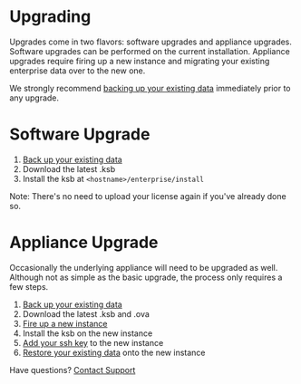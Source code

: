 # Upgrading

Upgrades come in two flavors: software upgrades and appliance upgrades.
Software upgrades can be performed on the current installation. Appliance upgrades
require firing up a new instance and migrating your existing enterprise data
over to the new one.

We strongly recommend [backing up your existing data][backup] immediately prior to any upgrade.

# Software Upgrade

1. [Back up your existing data][backup]
1. Download the latest .ksb
1. Install the ksb at `<hostname>/enterprise/install`

Note: There's no need to upload your license again if you've already done so.

# Appliance Upgrade

Occasionally the underlying appliance will need to be upgraded as well. Although
not as simple as the basic upgrade, the process only requires a few steps.

1. [Back up your existing data][backup]
1. Download the latest .ksb and .ova
1. [Fire up a new instance][launch]
1. Install the ksb on the new instance
1. [Add your ssh key][ssh] to the new instance
1. [Restore your existing data][restore] onto the new instance

<footer class="page-footer">
  <div class="next">Have questions? <a href="mailto:enterprise@kumu.io">Contact Support</a></div>
</footer>

[cmd]: command-line-utilities.md
[backup]: backing-up-enterprise-data.md
[restore]: restoring-enterprise-data.md
[launch]: getting-started-with-vmware.md
[ssh]: ssh-access.md
